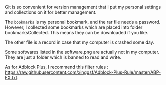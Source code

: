 Git is so convenient for version management that I put my personal settings and collections on it for better management.

The `bookmarks` is my personal bookmark, and the rar file needs a password. 
However, I collected some bookmarks which are placed into folder bookmarksCollected. This means they can be downloaded if you like.

The other file is a record in case that my computer is crashed some day.

Some softwares listed in the software.png are actually not in my computer. They are just a folder which is banned to read and write.

As for Adblock Plus, I recommend this filter rules : <https://raw.githubusercontent.com/xinggsf/Adblock-Plus-Rule/master/ABP-FX.txt>.
